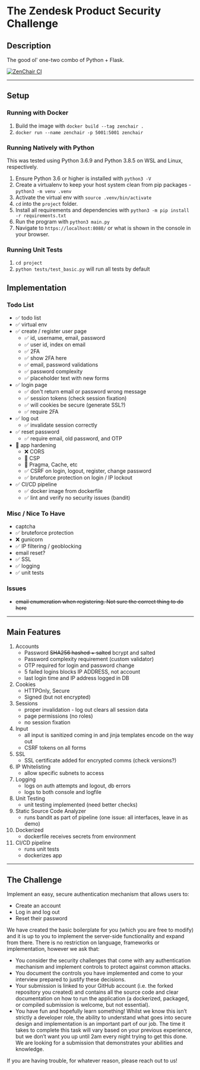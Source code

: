 # The Zendesk Product Security Challenge

## Description
The good ol' one-two combo of Python + Flask.

[![ZenChair CI](https://github.com/flatline-84/product_security_challenge/actions/workflows/main.yml/badge.svg)](https://github.com/flatline-84/product_security_challenge/actions/workflows/main.yml)
<hr>

## Setup

### Running with Docker  
1. Build the image with `docker build --tag zenchair .`
2. `docker run --name zenchair -p 5001:5001 zenchair`

### Running Natively with Python  
This was tested using Python 3.6.9 and Python 3.8.5 on WSL and Linux, respectively.

1. Ensure Python 3.6 or higher is installed with `python3 -V`
2. Create a virtualenv to keep your host system clean from pip packages - `python3 -m venv .venv`
3. Activate the virtual env with `source .venv/bin/activate`
4. `cd` into the `project` folder.
5. Install all requirements and dependencies with `python3 -m pip install -r requirements.txt`
6. Run the program with `python3 main.py`
7. Navigate to `https://localhost:8080/` or what is shown in the console in your browser.

### Running Unit Tests  
1. `cd project`
2. `python tests/test_basic.py` will run all tests by default

## Implementation

### Todo List
* :white_check_mark: todo list
* :white_check_mark: virtual env
* :white_check_mark: create / register user page  
    * :white_check_mark: id, username, email, password
    * :white_check_mark: user id, index on email
    * :white_check_mark: 2FA
    * :white_check_mark: show 2FA here
    * :white_check_mark: email, password validations
    * :white_check_mark: password complexity
    * :white_check_mark: placeholder text with new forms
* :white_check_mark: login page
    * :white_check_mark: don't return email or password wrong message
    * :white_check_mark: session tokens (check session fixation)
    * :white_check_mark: will cookies be secure (generate SSL?)
    * :white_check_mark: require 2FA
* :white_check_mark: log out
    * :white_check_mark: invalidate session correctly
* :white_check_mark: reset password
    * :white_check_mark: require email, old password, and OTP
* :white_square_button: app hardening
    * :x: CORS
    * :white_square_button: CSP
    * :white_square_button: Pragma, Cache, etc
    * :white_check_mark: CSRF on login, logout, register, change password
    * :white_check_mark: bruteforce protection on login / IP lockout
* :white_check_mark: CI/CD pipeline
    * :white_check_mark: docker image from dockerfile
    * :white_check_mark: lint and verify no security issues (bandit)

### Misc / Nice To Have  
* captcha 
* :white_check_mark: bruteforce protection
* :x: gunicorn
* :white_check_mark: IP filtering / geoblocking
* email reset?
* :white_check_mark: SSL 
* :white_check_mark: logging
* :white_check_mark: unit tests

### Issues 
* ~~email enumeration when registering. Not sure the correct thing to do here~~

<hr>

## Main Features

1. Accounts
    * Password ~~SHA256 hashed + salted~~ bcrypt and salted
    * Password complexity requirement (custom validator)
    * OTP required for login and password change
    * 5 failed logins blocks IP ADDRESS, not account 
    * last login time and IP address logged in DB
2. Cookies
    * HTTPOnly, Secure
    * Signed (but not encrypted)
3. Sessions
    * proper invalidation - log out clears all session data
    * page permissions (no roles)
    * no session fixation 
4. Input
    * all input is sanitized coming in and jinja templates encode on the way out
    * CSRF tokens on all forms  
5. SSL
    * SSL certificate added for encrypted comms (check versions?)
6. IP Whitelisting  
    * allow specific subnets to access
7. Logging
    * logs on auth attempts and logout, db errors
    * logs to both console and logfile
8. Unit Testing
    * unit testing implemented (need better checks)
9. Static Source Code Analyzer
   * runs bandit as part of pipeline (one issue: all interfaces, leave in as demo)
10. Dockerized
    * dockerfile receives secrets from environment
11. CI/CD pipeline
    * runs unit tests
    * dockerizes app


<hr>

## The Challenge

Implement an easy, secure authentication mechanism that allows users to:
- Create an account
- Log in and log out
- Reset their password

We have created the basic boilerplate for you (which you are free to modify) and it is up to you to implement the server-side functionality and expand from there. There is no restriction on language, frameworks or implementation, however we ask that: 
- You consider the security challenges that come with any authentication mechanism and implement controls to protect against common attacks.
- You document the controls you have implemented and come to your interview prepared to justify these decisions.
- Your submission is linked to your GitHub account (i.e. the forked repository you created) and contains all the source code and clear documentation on how to run the application (a dockerized, packaged, or compiled submission is welcome, but not essential). 
- You have fun and hopefully learn something! Whilst we know this isn’t strictly a developer role, the ability to understand what goes into secure design and implementation is an important part of our job. The time it takes to complete this task will vary based on your previous experience, but we don’t want you up until 2am every night trying to get this done. We are looking for a submission that demonstrates your abilities and knowledge.
 
If you are having trouble, for whatever reason, please reach out to us! 

